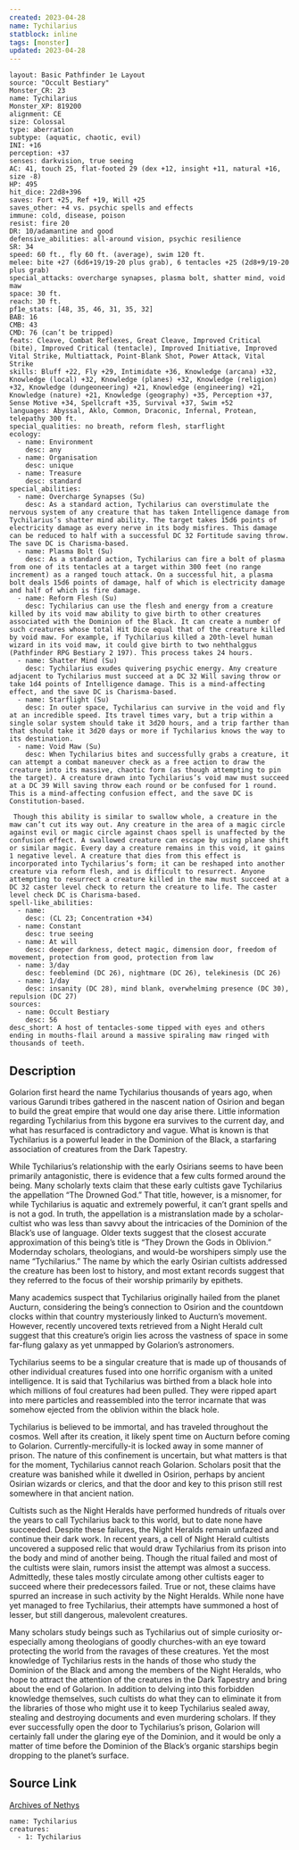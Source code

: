 ```yaml
---
created: 2023-04-28
name: Tychilarius
statblock: inline
tags: [monster]
updated: 2023-04-28
---
```

```statblock
layout: Basic Pathfinder 1e Layout
source: "Occult Bestiary"
Monster_CR: 23
name: Tychilarius
Monster_XP: 819200
alignment: CE
size: Colossal
type: aberration
subtype: (aquatic, chaotic, evil)
INI: +16
perception: +37
senses: darkvision, true seeing
AC: 41, touch 25, flat-footed 29 (dex +12, insight +11, natural +16, size -8)
HP: 495
hit_dice: 22d8+396
saves: Fort +25, Ref +19, Will +25
saves_other: +4 vs. psychic spells and effects
immune: cold, disease, poison
resist: fire 20
DR: 10/adamantine and good
defensive_abilities: all-around vision, psychic resilience
SR: 34
speed: 60 ft., fly 60 ft. (average), swim 120 ft.
melee: bite +27 (6d6+19/19-20 plus grab), 6 tentacles +25 (2d8+9/19-20 plus grab)
special_attacks: overcharge synapses, plasma bolt, shatter mind, void maw
space: 30 ft.
reach: 30 ft.
pf1e_stats: [48, 35, 46, 31, 35, 32]
BAB: 16
CMB: 43
CMD: 76 (can’t be tripped)
feats: Cleave, Combat Reflexes, Great Cleave, Improved Critical (bite), Improved Critical (tentacle), Improved Initiative, Improved Vital Strike, Multiattack, Point-Blank Shot, Power Attack, Vital Strike
skills: Bluff +22, Fly +29, Intimidate +36, Knowledge (arcana) +32, Knowledge (local) +32, Knowledge (planes) +32, Knowledge (religion) +32, Knowledge (dungeoneering) +21, Knowledge (engineering) +21, Knowledge (nature) +21, Knowledge (geography) +35, Perception +37, Sense Motive +34, Spellcraft +35, Survival +37, Swim +52
languages: Abyssal, Aklo, Common, Draconic, Infernal, Protean, telepathy 300 ft.
special_qualities: no breath, reform flesh, starflight
ecology:
  - name: Environment
    desc: any
  - name: Organisation
    desc: unique
  - name: Treasure
    desc: standard
special_abilities:
  - name: Overcharge Synapses (Su)
    desc: As a standard action, Tychilarius can overstimulate the nervous system of any creature that has taken Intelligence damage from Tychilarius’s shatter mind ability. The target takes 15d6 points of electricity damage as every nerve in its body misfires. This damage can be reduced to half with a successful DC 32 Fortitude saving throw. The save DC is Charisma-based.
  - name: Plasma Bolt (Su)
    desc: As a standard action, Tychilarius can fire a bolt of plasma from one of its tentacles at a target within 300 feet (no range increment) as a ranged touch attack. On a successful hit, a plasma bolt deals 15d6 points of damage, half of which is electricity damage and half of which is fire damage.
  - name: Reform Flesh (Su)
    desc: Tychilarius can use the flesh and energy from a creature killed by its void maw ability to give birth to other creatures associated with the Dominion of the Black. It can create a number of such creatures whose total Hit Dice equal that of the creature killed by void maw. For example, if Tychilarius killed a 20th-level human wizard in its void maw, it could give birth to two nehthalggus (Pathfinder RPG Bestiary 2 197). This process takes 24 hours.
  - name: Shatter Mind (Su)
    desc: Tychilarius exudes quivering psychic energy. Any creature adjacent to Tychilarius must succeed at a DC 32 Will saving throw or take 1d4 points of Intelligence damage. This is a mind-affecting effect, and the save DC is Charisma-based.
  - name: Starflight (Su)
    desc: In outer space, Tychilarius can survive in the void and fly at an incredible speed. Its travel times vary, but a trip within a single solar system should take it 3d20 hours, and a trip farther than that should take it 3d20 days or more if Tychilarius knows the way to its destination.
  - name: Void Maw (Su)
    desc: When Tychilarius bites and successfully grabs a creature, it can attempt a combat maneuver check as a free action to draw the creature into its massive, chaotic form (as though attempting to pin the target). A creature drawn into Tychilarius’s void maw must succeed at a DC 39 Will saving throw each round or be confused for 1 round. This is a mind-affecting confusion effect, and the save DC is Constitution-based.

 Though this ability is similar to swallow whole, a creature in the maw can’t cut its way out. Any creature in the area of a magic circle against evil or magic circle against chaos spell is unaffected by the confusion effect. A swallowed creature can escape by using plane shift or similar magic. Every day a creature remains in this void, it gains 1 negative level. A creature that dies from this effect is incorporated into Tychilarius’s form; it can be reshaped into another creature via reform flesh, and is difficult to resurrect. Anyone attempting to resurrect a creature killed in the maw must succeed at a DC 32 caster level check to return the creature to life. The caster level check DC is Charisma-based.
spell-like_abilities:
  - name:
    desc: (CL 23; Concentration +34)
  - name: Constant
    desc: true seeing
  - name: At will
    desc: deeper darkness, detect magic, dimension door, freedom of movement, protection from good, protection from law
  - name: 3/day
    desc: feeblemind (DC 26), nightmare (DC 26), telekinesis (DC 26)
  - name: 1/day
    desc: insanity (DC 28), mind blank, overwhelming presence (DC 30), repulsion (DC 27)
sources:
  - name: Occult Bestiary
    desc: 56
desc_short: A host of tentacles-some tipped with eyes and others ending in mouths-flail around a massive spiraling maw ringed with thousands of teeth.
```
## Description
Golarion first heard the name Tychilarius thousands of years ago, when various Garundi tribes gathered in the nascent nation of Osirion and began to build the great empire that would one day arise there. Little information regarding Tychilarius from this bygone era survives to the current day, and what has resurfaced is contradictory and vague. What is known is that Tychilarius is a powerful leader in the Dominion of the Black, a starfaring association of creatures from the Dark Tapestry.

While Tychilarius’s relationship with the early Osirians seems to have been primarily antagonistic, there is evidence that a few cults formed around the being. Many scholarly texts claim that these early cultists gave Tychilarius the appellation “The Drowned God.” That title, however, is a misnomer, for while Tychilarius is aquatic and extremely powerful, it can’t grant spells and is not a god. In truth, the appellation is a mistranslation made by a scholar-cultist who was less than savvy about the intricacies of the Dominion of the Black’s use of language. Older texts suggest that the closest accurate approximation of this being’s title is “They Drown the Gods in Oblivion.” Modernday scholars, theologians, and would-be worshipers simply use the name “Tychilarius.” The name by which the early Osirian cultists addressed the creature has been lost to history, and most extant records suggest that they referred to the focus of their worship primarily by epithets.

Many academics suspect that Tychilarius originally hailed from the planet Aucturn, considering the being’s connection to Osirion and the countdown clocks within that country mysteriously linked to Aucturn’s movement. However, recently uncovered texts retrieved from a Night Herald cult suggest that this creature’s origin lies across the vastness of space in some far-flung galaxy as yet unmapped by Golarion’s astronomers.

Tychilarius seems to be a singular creature that is made up of thousands of other individual creatures fused into one horrific organism with a united intelligence. It is said that Tychilarius was birthed from a black hole into which millions of foul creatures had been pulled. They were ripped apart into mere particles and reassembled into the terror incarnate that was somehow ejected from the oblivion within the black hole.

Tychilarius is believed to be immortal, and has traveled throughout the cosmos. Well after its creation, it likely spent time on Aucturn before coming to Golarion. Currently-mercifully-it is locked away in some manner of prison. The nature of this confinement is uncertain, but what matters is that for the moment, Tychilarius cannot reach Golarion. Scholars posit that the creature was banished while it dwelled in Osirion, perhaps by ancient Osirian wizards or clerics, and that the door and key to this prison still rest somewhere in that ancient nation.

Cultists such as the Night Heralds have performed hundreds of rituals over the years to call Tychilarius back to this world, but to date none have succeeded. Despite these failures, the Night Heralds remain unfazed and continue their dark work. In recent years, a cell of Night Herald cultists uncovered a supposed relic that would draw Tychilarius from its prison into the body and mind of another being. Though the ritual failed and most of the cultists were slain, rumors insist the attempt was almost a success. Admittedly, these tales mostly circulate among other cultists eager to succeed where their predecessors failed. True or not, these claims have spurred an increase in such activity by the Night Heralds. While none have yet managed to free Tychilarius, their attempts have summoned a host of lesser, but still dangerous, malevolent creatures.

Many scholars study beings such as Tychilarius out of simple curiosity or-especially among theologians of goodly churches-with an eye toward protecting the world from the ravages of these creatures. Yet the most knowledge of Tychilarius rests in the hands of those who study the Dominion of the Black and among the members of the Night Heralds, who hope to attract the attention of the creatures in the Dark Tapestry and bring about the end of Golarion. In addition to delving into this forbidden knowledge themselves, such cultists do what they can to eliminate it from the libraries of those who might use it to keep Tychilarius sealed away, stealing and destroying documents and even murdering scholars. If they ever successfully open the door to Tychilarius’s prison, Golarion will certainly fall under the glaring eye of the Dominion, and it would be only a matter of time before the Dominion of the Black’s organic starships begin dropping to the planet’s surface.
## Source Link
[Archives of Nethys](https://aonprd.com/MonsterDisplay.aspx?ItemName=Tychilarius)
```encounter-table
name: Tychilarius
creatures:
  - 1: Tychilarius
```
